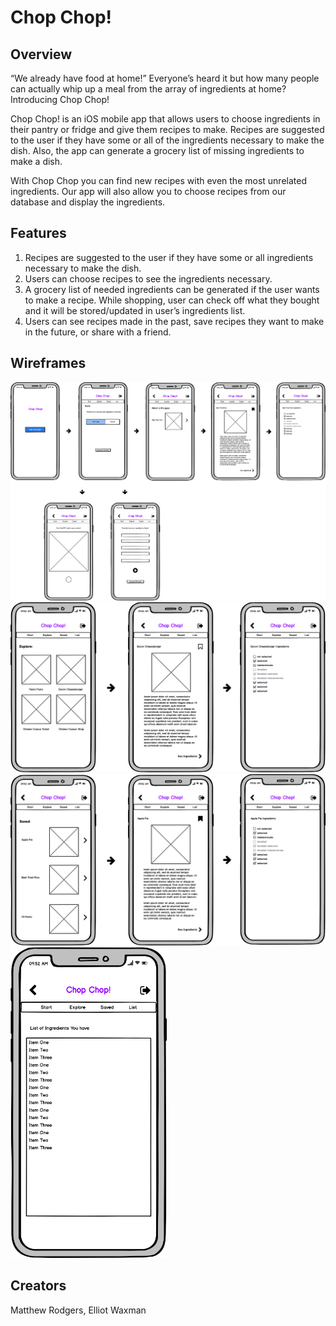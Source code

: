 # Chop Chop! 

## Overview
“We already have food at home!” Everyone’s heard it but how many people can actually whip up a meal from the array of ingredients at home? Introducing Chop Chop! 

Chop Chop! is an iOS mobile app that allows users to choose ingredients in their pantry or fridge and give them recipes to make. Recipes are suggested to the user if they have some or all of the ingredients necessary to make the dish. Also, the app can generate a grocery list of missing ingredients to make a dish.

With Chop Chop you can find new recipes with even the most unrelated ingredients. Our app will also allow you to choose recipes from our database and display the ingredients.

## Features
1. Recipes are suggested to the user if they have some or all ingredients necessary to make the dish.
2. Users can choose recipes to see the ingredients necessary.
3. A grocery list of needed ingredients can be generated if the user wants to make a recipe. While shopping, user can check off what they bought and it will be stored/updated in user’s ingredients list.
4. Users can see recipes made in the past, save recipes they want to make in the future, or share with a friend.

## Wireframes
<img src="wireframes/start.png" width="750">


<img src="wireframes/explore.png" width="750">


<img src="wireframes/saved.png" width="750">


<img src="wireframes/list.png" width="250">


## Creators
Matthew Rodgers, Elliot Waxman

